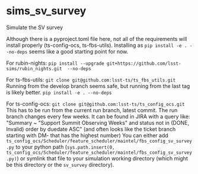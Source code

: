 # sims_sv_survey
Simulate the SV survey

Although there is a pyproject.toml file here, not all of the 
requirements will install properly (ts-config-ocs, ts-fbs-utils). 
Installing as 
`pip install -e . --no-deps` seems like a good starting point for now. 

For rubin-nights:
`pip install --upgrade git+https://github.com/lsst-sims/rubin_nights.git  --no-deps` 

For ts-fbs-utils: 
`git clone git@github.com:lsst-ts/ts_fbs_utils.git`
Running from the develop branch seems safe, but running from the last tag is likely better.
`pip install -e . --no-deps` 

For ts-config-ocs: 
`git clone git@github.com:lsst-ts/ts_config_ocs.git`
This has to be run from the current run branch, latest commit. 
The run branch changes every few weeks. 
It can be found in JIRA with a query like: 
"Summary ~ "Support Summit Observing Weeks" and status not in (DONE, Invalid) order by duedate ASC"
(and often looks like the ticket branch starting with DM- that has the highest number)
You can either add 
`ts_config_ocs/Scheduler/feature_scheduler/maintel/fbs_config_sv_survey.py`
to your python path (`sys.path.insert(0, ts_config_ocs/Scheduler/feature_scheduler/maintel/fbs_config_sv_survey.py)`) 
or symlink that file to your simulation working directory (which might
be this directory or the `sv_survey` directory). 

